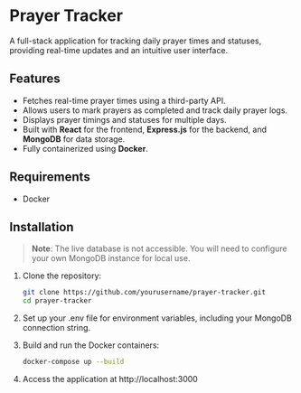 # Prayer Tracker

A full-stack application for tracking daily prayer times and statuses, providing real-time updates and an intuitive user interface.

## Features

- Fetches real-time prayer times using a third-party API.
- Allows users to mark prayers as completed and track daily prayer logs.
- Displays prayer timings and statuses for multiple days.
- Built with **React** for the frontend, **Express.js** for the backend, and **MongoDB** for data storage.
- Fully containerized using **Docker**.

## Requirements

- Docker

## Installation

> **Note**: The live database is not accessible. You will need to configure your own MongoDB instance for local use.

1. Clone the repository:

   ```bash
   git clone https://github.com/yourusername/prayer-tracker.git
   cd prayer-tracker
   
2. Set up your .env file for environment variables, including your MongoDB connection string.

3. Build and run the Docker containers:
   ```bash
   docker-compose up --build
   
4. Access the application at http://localhost:3000
